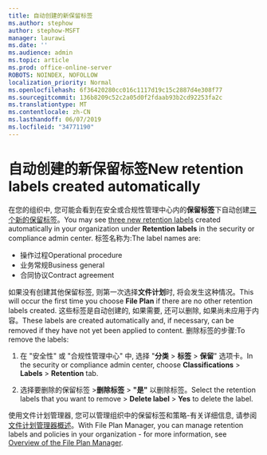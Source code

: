 ```yaml
---
title: 自动创建的新保留标签
ms.author: stephow
author: stephow-MSFT
manager: laurawi
ms.date: ''
ms.audience: admin
ms.topic: article
ms.prod: office-online-server
ROBOTS: NOINDEX, NOFOLLOW
localization_priority: Normal
ms.openlocfilehash: 6f36420280cc016c1117d19c15c2887d4e308f77
ms.sourcegitcommit: 136b8209c52c2a05d0f2fdaab93b2cd92253fa2c
ms.translationtype: MT
ms.contentlocale: zh-CN
ms.lasthandoff: 06/07/2019
ms.locfileid: "34771190"
---
```

# <a name="new-retention-labels-created-automatically"></a><span data-ttu-id="09ed7-102">自动创建的新保留标签</span><span class="sxs-lookup"><span data-stu-id="09ed7-102">New retention labels created automatically</span></span>

<span data-ttu-id="09ed7-103">在您的组织中, 您可能会看到在安全或合规性管理中心内的**保留标签**下自动创建[三个新的保留标签](https://docs.microsoft.com/office365/securitycompliance/file-plan-manager#default-retention-labels-and-label-policy)。</span><span class="sxs-lookup"><span data-stu-id="09ed7-103">You may see [three new retention labels](https://docs.microsoft.com/office365/securitycompliance/file-plan-manager#default-retention-labels-and-label-policy) created automatically in your organization under **Retention labels** in the security or compliance admin center.</span></span> <span data-ttu-id="09ed7-104">标签名称为:</span><span class="sxs-lookup"><span data-stu-id="09ed7-104">The label names are:</span></span>

- <span data-ttu-id="09ed7-105">操作过程</span><span class="sxs-lookup"><span data-stu-id="09ed7-105">Operational procedure</span></span>
- <span data-ttu-id="09ed7-106">业务常规</span><span class="sxs-lookup"><span data-stu-id="09ed7-106">Business general</span></span>
- <span data-ttu-id="09ed7-107">合同协议</span><span class="sxs-lookup"><span data-stu-id="09ed7-107">Contract agreement</span></span>

<span data-ttu-id="09ed7-108">如果没有创建其他保留标签, 则第一次选择**文件计划**时, 将会发生这种情况。</span><span class="sxs-lookup"><span data-stu-id="09ed7-108">This will occur the first time you choose **File Plan** if there are no other retention labels created.</span></span> <span data-ttu-id="09ed7-109">这些标签是自动创建的, 如果需要, 还可以删除, 如果尚未应用于内容。</span><span class="sxs-lookup"><span data-stu-id="09ed7-109">These labels are created automatically and, if necessary, can be removed if they have not yet been applied to content.</span></span> <span data-ttu-id="09ed7-110">删除标签的步骤:</span><span class="sxs-lookup"><span data-stu-id="09ed7-110">To remove the labels:</span></span>

1. <span data-ttu-id="09ed7-111">在 "安全性" 或 "合规性管理中心" 中, 选择 "**分类** > **标签** > **保留**" 选项卡。</span><span class="sxs-lookup"><span data-stu-id="09ed7-111">In the security or compliance admin center, choose **Classifications** > **Labels** > **Retention** tab.</span></span>

1. <span data-ttu-id="09ed7-112">选择要删除的保留标签 >**删除标签** > **"是"** 以删除标签。</span><span class="sxs-lookup"><span data-stu-id="09ed7-112">Select the retention labels that you want to remove > **Delete label** > **Yes** to delete the label.</span></span>

<span data-ttu-id="09ed7-113">使用文件计划管理器, 您可以管理组织中的保留标签和策略-有关详细信息, 请参阅[文件计划管理器概述](https://docs.microsoft.com/office365/securitycompliance/file-plan-manager)。</span><span class="sxs-lookup"><span data-stu-id="09ed7-113">With File Plan Manager, you can manage retention labels and policies in your organization - for more information, see [Overview of the File Plan Manager](https://docs.microsoft.com/office365/securitycompliance/file-plan-manager).</span></span>